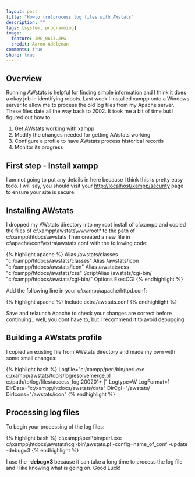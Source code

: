 ```yaml
---
layout: post
title: "Howto (re)process log files with AWstats"
description: ""
tags: [system, programming]
image:
  feature: IMG_0613.JPG
  credit: Aaron Addleman
comments: true
share: true
---
```


## Overview

Running AWstats is helpful for finding simple information and I think it does a okay job in identifying robots. Last week I installed xampp onto a Windows server to allow me to process the old log files from my Apache server. These files date all the way back to 2002. It took me a bit of time but I figured out how to:

1. Get AWstats working with xampp
1. Modify the changes needed for getting AWstats working
1. Configure a profile to have AWstats process historical records
1. Monitor its progress

## First step - Install xampp

I am not going to put any details in here because I think this is pretty easy todo. I will say, you should visit your <a href="http://localhost/xampp/security">http://localhost/xampp/security</a> page to ensure your site is secure.

## Installing AWstats

I dropped my AWstats directory into my root install of c:\xampp and copied the files of c:\xampp\awstats\wwwroot\* to the path of c:\xampp\htdocs\awstats
Then created a new file in c:\apache\conf\extra\awstats.conf with the following code:

{% highlight apache %}
    Alias /awstats/classes "c:/xampp/htdocs/awstats/classes"
    Alias /awstats/icon "c:/xampp/htdocs/awstats/icon"
    Alias /awstats/css "c:/xampp/htdocs/awstats/css"
    ScriptAlias /awstats/cgi-bin/ "c:/xampp/htdocs/awstats/cgi-bin/"
    <directory c:>
    Options ExecCGI
    </directory>
{% endhighlight %}

Add the following line in your c:\xampp\apache\httpd.conf:

{% highlight apache %}
    Include extra/awstats.conf
{% endhighlight %}

Save and relaunch Apache to check your changes are correct before continuing.. well, you dont have to, but I recommend it to avoid debugging.

## Building a AWstats profile

I copied an existing file from AWstats directory and made my own with some small changes:

{% highlight bash %}
    Logfile="c:/xampp/perl/bin/perl.exe c:/xampp/awstats/tools/logresolvemerge.pl c:/path/to/log/files/access_log.200201* |"
    Logtype=W
    LogFormat=1
    DirData="c:/xampp/htdocs/awstats/data"
    DirCgi="/awstats/
    DirIcons="/awstats/icon"
{% endhighlight %}

## Processing log files

To begin your processing of the log files:

{% highlight bash %}
    c:\xampp\perl\bin\perl.exe c:\xampp\htdocs\awstats\cgi-bin\awstats.pl -config=name_of_conf -update -debug=3
{% endhighlight %}


I use the -<strong>debug=3 </strong>because it can take a long time to process the log file and I like knowing what is going on.
Good Luck!
